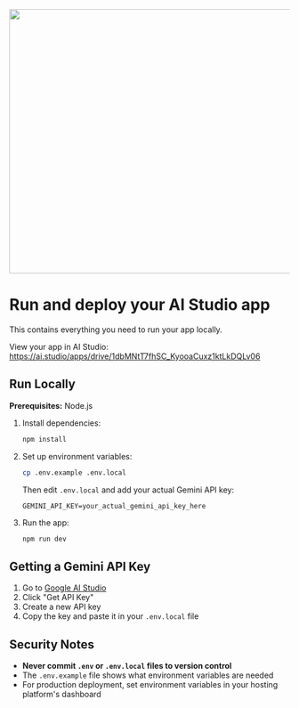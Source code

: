 <div align="center">
<img width="1200" height="475" alt="GHBanner" src="https://github.com/user-attachments/assets/0aa67016-6eaf-458a-adb2-6e31a0763ed6" />
</div>

# Run and deploy your AI Studio app

This contains everything you need to run your app locally.

View your app in AI Studio: https://ai.studio/apps/drive/1dbMNtT7fhSC_KyooaCuxz1ktLkDQLv06

## Run Locally

**Prerequisites:** Node.js

1. Install dependencies:
   ```bash
   npm install
   ```

2. Set up environment variables:
   ```bash
   cp .env.example .env.local
   ```
   Then edit `.env.local` and add your actual Gemini API key:
   ```
   GEMINI_API_KEY=your_actual_gemini_api_key_here
   ```

3. Run the app:
   ```bash
   npm run dev
   ```

## Getting a Gemini API Key

1. Go to [Google AI Studio](https://ai.google.dev/)
2. Click "Get API Key"
3. Create a new API key
4. Copy the key and paste it in your `.env.local` file

## Security Notes

- **Never commit `.env` or `.env.local` files to version control**
- The `.env.example` file shows what environment variables are needed
- For production deployment, set environment variables in your hosting platform's dashboard

